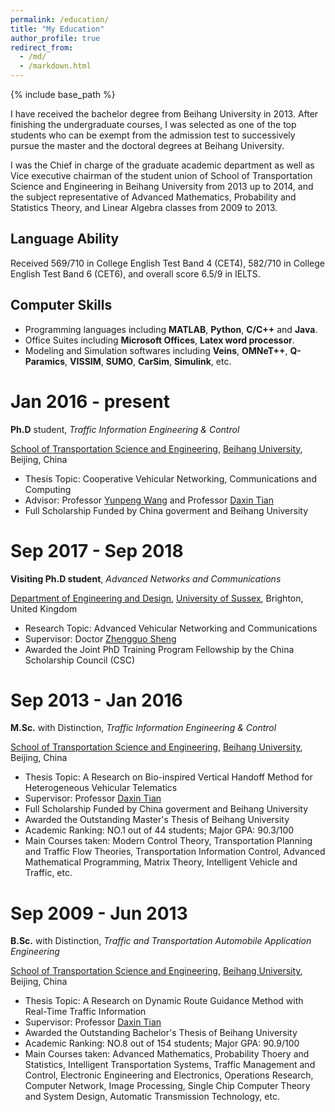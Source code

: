 ```yaml
---
permalink: /education/
title: "My Education"
author_profile: true
redirect_from: 
  - /md/
  - /markdown.html
---
```


{% include base_path %}

I have received the bachelor degree from Beihang University in 2013. After finishing the undergraduate courses, I was selected as one of the top students who can be exempt from the admission test to successively pursue the master and the doctoral degrees at Beihang University.

I was the Chief in charge of the graduate academic department as well as Vice executive chairman of the student union of School of Transportation Science and Engineering in Beihang University from 2013 up to 2014, and the subject representative of Advanced Mathematics, Probability and Statistics Theory, and Linear Algebra classes from 2009 to 2013.

Language Ability
--------
Received 569/710 in College English Test Band 4 (CET4), 582/710 in College English Test Band 6 (CET6), and overall score 6.5/9 in IELTS.

Computer Skills
--------
+ Programming languages including **MATLAB**, **Python**, **C/C++** and **Java**.
+ Office Suites including **Microsoft Offices**, **Latex word processor**.
+ Modeling and Simulation softwares including **Veins**, **OMNeT++**, **Q-Paramics**, **VISSIM**, **SUMO**, **CarSim**, **Simulink**, etc.


Jan 2016 - present
======
**Ph.D** student, *Traffic Information Engineering & Control*

[School of Transportation Science and Engineering][sch], [Beihang University][buaa], Beijing, China

+ Thesis Topic: Cooperative Vehicular Networking, Communications and Computing
+ Advisor: Professor [Yunpeng Wang][wyp] and Professor [Daxin Tian][tdx]
+ Full Scholarship Funded by China goverment and Beihang University

[wyp]: https://www.buaa.edu.cn/info/1545/1743.htm

[tdx]: http://transportation.buaa.edu.cn/info/1036/1100.htm



Sep 2017 - Sep 2018
======
**Visiting Ph.D student**, *Advanced Networks and Communications*

[Department of Engineering and Design][dep], [University of Sussex][sussex], Brighton, United Kingdom

+ Research Topic: Advanced Vehicular Networking and Communications
+ Supervisor: Doctor [Zhengguo Sheng][szg]
+ Awarded the Joint PhD Training Program Fellowship by the China Scholarship Council (CSC)


[dep]: http://www.sussex.ac.uk/engineering/
[sussex]: https://www.sussex.ac.uk/



Sep 2013 - Jan 2016
======
**M.Sc.** with Distinction, *Traffic Information Engineering & Control*

[School of Transportation Science and Engineering][sch], [Beihang University][buaa], Beijing, China

+ Thesis Topic: A Research on Bio-inspired Vertical Handoff Method for Heterogeneous Vehicular Telematics
+ Supervisor: Professor [Daxin Tian][tdx]
+ Full Scholarship Funded by China goverment and Beihang University
+ Awarded the Outstanding Master\'s Thesis of Beihang University
+ Academic Ranking: NO.1 out of 44 students; Major GPA: 90.3/100
+ Main Courses taken: Modern Control Theory, Transportation Planning and Traffic Flow Theories, Transportation Information Control, Advanced Mathematical Programming, Matrix Theory, Intelligent Vehicle and Traffic, etc.

[szg]: http://www.sussex.ac.uk/profiles/355346

Sep 2009 - Jun 2013
======
**B.Sc.** with Distinction, *Traffic and Transportation Automobile Application Engineering*

[School of Transportation Science and Engineering][sch], [Beihang University][buaa], Beijing, China

+ Thesis Topic: A Research on Dynamic Route Guidance Method with Real-Time Traffic Information
+ Supervisor: Professor [Daxin Tian][tdx]
+ Awarded the Outstanding Bachelor\'s Thesis of Beihang University
+ Academic Ranking: NO.8 out of 154 students; Major GPA: 90.9/100
+ Main Courses taken: Advanced Mathematics, Probability Thoery and Statistics, Intelligent Transportation Systems, Traffic Management and Control, Electronic Engineering and Electronics, Operations Research, Computer Network, Image Processing, Single Chip Computer Theory and System Design, Automatic Transmission Technology, etc.

[buaa]: https://www.buaa.edu.cn/
[sch]: http://transportation.buaa.edu.cn/




